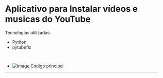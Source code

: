 # Aplicativo para Instalar vídeos e musicas do YouTube

Tecnologias utilizadas:
  * Python
  * pytubefix

<br>

  * ![image](https://github.com/user-attachments/assets/10a1af23-840f-4537-b33f-151680b04ab4)
  Código principal

<hr>

  
  



